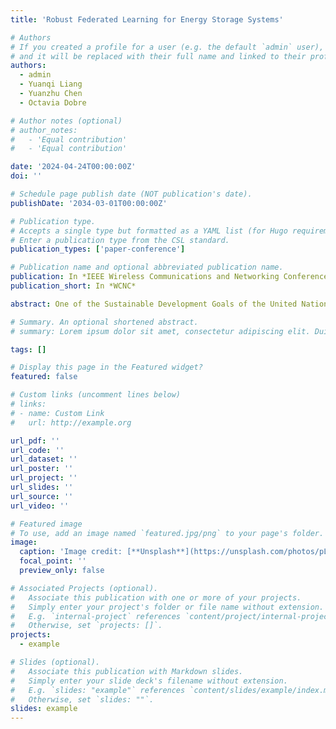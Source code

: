 ```yaml
---
title: 'Robust Federated Learning for Energy Storage Systems'

# Authors
# If you created a profile for a user (e.g. the default `admin` user), write the username (folder name) here
# and it will be replaced with their full name and linked to their profile.
authors:
  - admin
  - Yuanqi Liang
  - Yuanzhu Chen
  - Octavia Dobre

# Author notes (optional)
# author_notes:
#   - 'Equal contribution'
#   - 'Equal contribution'

date: '2024-04-24T00:00:00Z'
doi: ''

# Schedule page publish date (NOT publication's date).
publishDate: '2034-03-01T00:00:00Z'

# Publication type.
# Accepts a single type but formatted as a YAML list (for Hugo requirements).
# Enter a publication type from the CSL standard.
publication_types: ['paper-conference']

# Publication name and optional abbreviated publication name.
publication: In *IEEE Wireless Communications and Networking Conference*
publication_short: In *WCNC*

abstract: One of the Sustainable Development Goals of the United Nations is affordable and clean energy. True utilization of renewable energy is only possible via battery-based energy storage systems. Overseeing the operation of battery-based energy storage systems and diagnosing abnormal batteries are of the utmost importance for their durability and stability. Because of inadequate anomalous samples and privacy considerations, we jointly train a global autoencoder on various battery-based energy storage systems to detect anomalous batteries. Due to potentially unstable network connectivity in energy storage systems, a chunk of model parameters may be lost during model transmission, leading to dramatic performance deterioration. The trained model tends to classify all measurements as anomalies To solve this problem, we propose a robust federated learning scheme to mitigate negative impact caused by packet loss during model transmission. By permuting and unpermuting model parameters before and after model transmission, we are able to distribute the lost parameters across the entire model. Such a loss can no longer have a significant negative impact on anomalous battery detection. Experimental results illustrate that the proposed algorithm is robust against packet loss during the model exchange between the cloud server and battery-based energy storage systems..

# Summary. An optional shortened abstract.
# summary: Lorem ipsum dolor sit amet, consectetur adipiscing elit. Duis posuere tellus ac convallis placerat. Proin tincidunt magna sed ex sollicitudin condimentum.

tags: []

# Display this page in the Featured widget?
featured: false

# Custom links (uncomment lines below)
# links:
# - name: Custom Link
#   url: http://example.org

url_pdf: ''
url_code: ''
url_dataset: ''
url_poster: ''
url_project: ''
url_slides: ''
url_source: ''
url_video: ''

# Featured image
# To use, add an image named `featured.jpg/png` to your page's folder.
image:
  caption: 'Image credit: [**Unsplash**](https://unsplash.com/photos/pLCdAaMFLTE)'
  focal_point: ''
  preview_only: false

# Associated Projects (optional).
#   Associate this publication with one or more of your projects.
#   Simply enter your project's folder or file name without extension.
#   E.g. `internal-project` references `content/project/internal-project/index.md`.
#   Otherwise, set `projects: []`.
projects:
  - example

# Slides (optional).
#   Associate this publication with Markdown slides.
#   Simply enter your slide deck's filename without extension.
#   E.g. `slides: "example"` references `content/slides/example/index.md`.
#   Otherwise, set `slides: ""`.
slides: example
---
```


<!-- {{% callout note %}}
Click the _Cite_ button above to demo the feature to enable visitors to import publication metadata into their reference management software.
{{% /callout %}}

{{% callout note %}}
Create your slides in Markdown - click the _Slides_ button to check out the example.
{{% /callout %}}

Add the publication's **full text** or **supplementary notes** here. You can use rich formatting such as including [code, math, and images](https://docs.hugoblox.com/content/writing-markdown-latex/). -->
